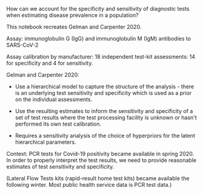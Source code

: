 How can we account for the specificity and sensitivity of diagnostic tests when estimating disease prevalence in a population?

This notebook recreates Gelman and Carpenter 2020.

Assay:
immunoglobulin G (IgG) and immunoglobulin M (IgM) antibodies to SARS-CoV-2 

Assay calibration by manufacturer:
18 independent test-kit assessments: 14 for specificity and 4 for sensitivity.

Gelman and Carpenter 2020:

- Use a hierarchical model to capture the structure of the analysis -
there is an underlying test sensitivity and specificity which is used
as a prior on the individual assessments.


- Use the resulting estimates to inform the sensitivity and specificity
of a set of test results where the test processing facility is unknown
or hasn't performed its own test calibration.

- Requires a sensitivity analysis of the choice of hyperpriors for the
latent hierarchical parameters.


Context:  PCR tests for Covid-19 positivity became available in spring 2020.
In order to properly interpret the test results, we need to provide reasonable
estimates of test sensitivity and specificity.


(Lateral Flow Tests kits (rapid-result home test kits) became available the following winter.
Most public health service data is PCR test data.)



